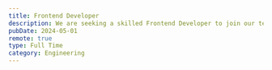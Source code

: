 ```yaml
---
title: Frontend Developer
description: We are seeking a skilled Frontend Developer to join our team, responsible for creating and maintaining user interfaces for our web applications.
pubDate: 2024-05-01
remote: true
type: Full Time
category: Engineering
---
```

